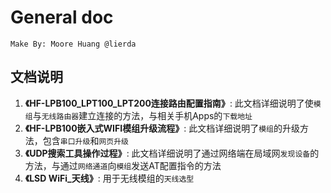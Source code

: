 General doc
===========

	Make By: Moore Huang @lierda

## 文档说明

1. **《HF-LPB100_LPT100_LPT200连接路由配置指南》**: 此文档详细说明了使`模组`与`无线路由器`建立连接的方法，与相关手机Apps的`下载地址`
2. **《HF-LPB100嵌入式WIFI模组升级流程》**: 此文档详细说明了`模组`的升级方法，包含`串口升级`和`网页升级`
3. **《UDP搜索工具操作过程》**: 此文档详细说明了通过网络端在局域网`发现设备`的方法，与通过`网络通道`向`模组`发送AT配置指令的方法
4. **《LSD WiFi_天线》**: 用于无线模组的`天线选型`
